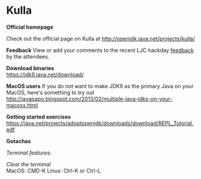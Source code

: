 # Kulla

**Official homepage**

Check out the official page on Kulla at 
http://openjdk.java.net/projects/kulla/

**Feedback**
View or add your comments to the recent LJC hackday [feedback](https://docs.google.com/document/d/1b236MW-cliUrmSWyVkBBs460Inh5lLcLvRsOmGThzlg/edit?usp=sharing) by the attendees.

**Download binaries**  
https://jdk9.java.net/download/

**MacOS users**
If you do not want to make JDK9 as the primary Java on your MacOS, here's something to try out http://javapapo.blogspot.com/2013/02/multiple-java-jdks-on-your-macosx.html

**Getting started exercises**
https://java.net/projects/adoptopenjdk/downloads/download/REPL_Tutorial.pdf

**Gotachas**  

*Terminal features:*  

*Clear the terminal*  
 MacOS: CMD-K
 Linux: Ctrl-K or Ctrl-L

